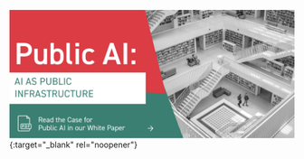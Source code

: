 
[![White Paper Available Now](../assets/whitepaper.png)](./PublicAIwhitepaper.pdf){:target="_blank" rel="noopener"}
